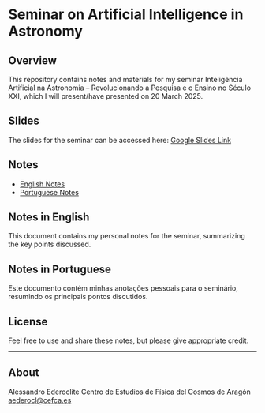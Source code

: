 # Seminar on Artificial Intelligence in Astronomy

## Overview
This repository contains notes and materials for my seminar Inteligência Artificial na Astronomia – Revolucionando a Pesquisa e o Ensino no Século XXI, which I will present/have presented on 20 March 2025.

## Slides
The slides for the seminar can be accessed here:
[Google Slides Link](https://docs.google.com/presentation/d/1E7Wi3BV94WHudWV96Lc1ISwGKxjjnzLJoGlch_w4v5s/edit?usp=sharing)

## Notes
- [English Notes](notes_en.md)
- [Portuguese Notes](notes_pt.md)

## Notes in English
This document contains my personal notes for the seminar, summarizing the key points discussed.

## Notes in Portuguese
Este documento contém minhas anotações pessoais para o seminário, resumindo os principais pontos discutidos.

## License
Feel free to use and share these notes, but please give appropriate credit.

---

## About
Alessandro Ederoclite
Centro de Estudios de Física del Cosmos de Aragón
[aederocl@cefca.es](mailto:aederocl@cefca.es)
